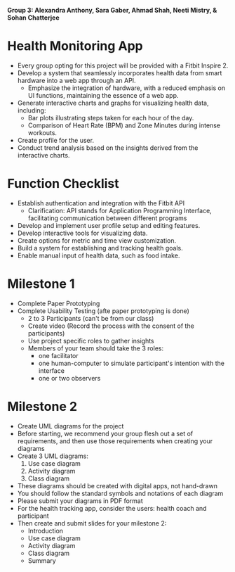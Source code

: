 **Group 3: Alexandra Anthony, Sara Gaber, Ahmad Shah, Neeti Mistry, & Sohan Chatterjee**


# Health Monitoring App
- Every group opting for this project will be provided with a Fitbit Inspire 2.
- Develop a system that seamlessly incorporates health data from smart hardware into a web app through an API.
  - Emphasize the integration of hardware, with a reduced emphasis on UI functions, maintaining the essence of a web app.
- Generate interactive charts and graphs for visualizing health data, including:
  - Bar plots illustrating steps taken for each hour of the day.
  - Comparison of Heart Rate (BPM) and Zone Minutes during intense workouts.
- Create profile for the user.
- Conduct trend analysis based on the insights derived from the interactive charts.

# Function Checklist
- Establish authentication and integration with the Fitbit API
  - Clarification: API stands for Application Programming Interface, facilitating communication between different programs
- Develop and implement user profile setup and editing features.
- Develop interactive tools for visualizing data.
- Create options for metric and time view customization.
- Build a system for establishing and tracking health goals.
- Enable manual input of health data, such as food intake.

# Milestone 1
- Complete Paper Prototyping
- Complete Usability Testing (afte paper prototyping is done)
  - 2 to 3 Participants (can't be from our class)
  - Create video (Record the process with the consent of the participants)
  - Use project specific roles to gather insights
  - Members of your team should take the 3 roles:
      - one facilitator
      - one human-computer to simulate participant's intention with the interface
      - one or two observers
   
# Milestone 2
- Create UML diagrams for the project
- Before starting, we recommend your group flesh out a set of requirements, and then use those requirements when creating your diagrams
- Create 3 UML diagrams:
  1. Use case diagram
  2. Activity diagram
  3. Class diagram
- These diagrams should be created with digital apps, not hand-drawn
- You should follow the standard symbols and notations of each diagram
- Please submit your diagrams in PDF format
- For the health tracking app, consider the users: health coach and participant
- Then create and submit slides for your milestone 2:
    - Introduction
    - Use case diagram
    - Activity diagram
    - Class diagram
    - Summary
   




